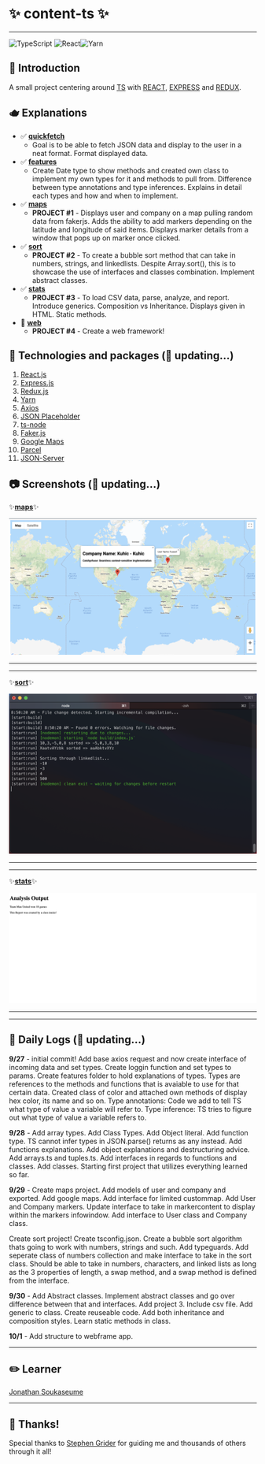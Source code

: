 # ✨ content-ts ✨
---
![TypeScript](https://img.shields.io/badge/typescript-%23007ACC.svg?style=for-the-badge&logo=typescript&logoColor=white) ![React](https://img.shields.io/badge/react-%2320232a.svg?style=for-the-badge&logo=react&logoColor=%2361DAFB)![Yarn](https://img.shields.io/badge/yarn-%232C8EBB.svg?style=for-the-badge&logo=yarn&logoColor=white)

## 👋 Introduction 
A small project centering around [TS](https://www.typescriptlang.org/) with [REACT](https://reactjs.org/), [EXPRESS](https://expressjs.com/) and [REDUX](https://redux.js.org/).

## 🫖 Explanations
- ✅ [**quickfetch**](https://github.com/jsoomie/content-ts/tree/main/quickfetch)
  - Goal is to be able to fetch JSON data and display to the user in a neat format. Format displayed data.
- ✅ [**features**](https://github.com/jsoomie/content-ts/tree/main/features)
  - Create Date type to show methods and created own class to implement my own types for it and methods to pull from. Difference between type annotations and type inferences. Explains in detail each types and how and when to implement.
- ✅ [**maps**](https://github.com/jsoomie/content-ts/tree/main/maps)
  - **PROJECT #1** - Displays user and company on a map pulling random data from fakerjs. Adds the ability to add markers depending on the latitude and longitude of said items. Displays marker details from a window that pops up on marker once clicked.
- ✅ [**sort**](https://github.com/jsoomie/content-ts/tree/main/sort)
  - **PROJECT #2** - To create a bubble sort method that can take in numbers, strings, and linkedlists. Despite Array.sort(), this is to showcase the use of interfaces and classes combination. Implement abstract classes.
- ✅ [**stats**](https://github.com/jsoomie/content-ts/tree/main/stats)
  - **PROJECT #3** - To load CSV data, parse, analyze, and report. Introduce generics. Composition vs Inheritance. Displays given in HTML. Static methods.
- 🚧 [**web**](https://github.com/jsoomie/content-ts/tree/main/web)
  - **PROJECT #4** - Create a web framework!

## 🚜 Technologies and packages (🚜 updating...)
1. [React.js](https://reactjs.org/)
2. [Express.js](https://expressjs.com/)
3. [Redux.js](https://redux.js.org/)
4. [Yarn](https://yarnpkg.com/)
5. [Axios](https://axios-http.com/docs/intro)
6. [JSON Placeholder](https://jsonplaceholder.typicode.com/)
7. [ts-node](https://typestrong.org/ts-node/)
8. [Faker.js](https://www.npmjs.com/package/faker)
9. [Google Maps](https://developers.google.com/maps/documentation)
10. [Parcel](https://www.npmjs.com/package/parcel)
11. [JSON-Server](https://www.npmjs.com/package/json-server)


## 📷 Screenshots (🚜 updating...)
✨[**maps**](https://github.com/jsoomie/content-ts/tree/main/maps)✨


![maps](./assets/maps-screen.png)

---
---

✨[**sort**](https://github.com/jsoomie/content-ts/tree/main/sort)✨

![sort](./assets/sort-screen.png)

---
---

✨[**stats**](https://github.com/jsoomie/content-ts/tree/main/stats)✨

![stats](./assets/stats-screen.png)


---
---
## 📝 Daily Logs (🚜 updating...)
**9/27** - initial commit!  Add base axios request and now create interface of incoming data and set types. Create loggin function and set types to params. Create features folder to hold explanations of types. Types are references to the methods and functions that is avaiable to use for that certain data. Created class of color and attached own methods of display hex color, its name and so on. Type annotations: Code we add to tell TS what type of value a variable will refer to. Type inference: TS tries to figure out what type of value a variable refers to.

**9/28** - Add array types. Add Class Types. Add Object literal. Add function type. TS cannot infer types in JSON.parse() returns as any instead. Add functions explanations. Add object explanations and destructuring advice. Add arrays.ts and tuples.ts. Add interfaces in regards to functions and classes. Add classes. Starting first project that utilizes everything learned so far.

**9/29** - Create maps project. Add models of user and company and exported. Add google maps. Add interface for limited custommap. Add User and Company markers. Update interface to take in markercontent to display within the markers infowindow. Add interface to User class and Company class. 

Create sort project! Create tsconfig.json. Create a bubble sort algorithm thats going to work with numbers, strings and such. Add typeguards. Add seperate class of numbers collection and make interface to take in the sort class. Should be able to take in numbers, characters, and linked lists as long as the 3 properties of length, a swap method, and a swap method is defined from the interface.

**9/30** - Add Abstract classes. Implement abstract classes and go over difference between that and interfaces. Add project 3. Include csv file. Add generic to class. Create reuseable code. Add both inheritance and composition styles. Learn static methods in class.

**10/1** - Add structure to webframe app.

---

## ✏️ Learner
[Jonathan Soukaseume](https://github.com/jsoomie)

---

## 🙏 Thanks!
Special thanks to [Stephen Grider](https://udemy.com/user/sgslo) for guiding me and thousands of others through it all! 



